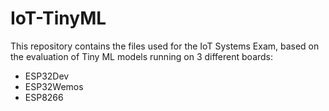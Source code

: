 # IoT-TinyML

This repository contains the files used for the IoT Systems Exam, based on 
the evaluation of Tiny ML models running on 3 different boards:

- ESP32Dev
- ESP32Wemos
- ESP8266
